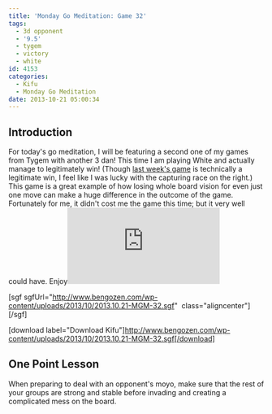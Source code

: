 ```yaml
---
title: 'Monday Go Meditation: Game 32'
tags:
  - 3d opponent
  - '9.5'
  - tygem
  - victory
  - white
id: 4153
categories:
  - Kifu
  - Monday Go Meditation
date: 2013-10-21 05:00:34
---
```


## Introduction

For today's go meditation, I will be featuring a second one of my games from Tygem with another 3 dan! This time I am playing White and actually manage to legitimately win! (Though [last week's game](http://www.bengozen.com/monday-go-meditation-game-31/ "Monday Go Meditation: Game 31") is technically a legitimate win, I feel like I was lucky with the capturing race on the right.) This game is a great example of how losing whole board vision for even just one move can make a huge difference in the outcome of the game. Fortunately for me, it didn't cost me the game this time; but it very well could have. Enjoy![
](http://www.bengozen.com/wp-content/uploads/2013/08/2013.08.05-MGM-21.sgf)

[sgf sgfUrl="http://www.bengozen.com/wp-content/uploads/2013/10/2013.10.21-MGM-32.sgf"  class="aligncenter"][/sgf]

[download label="Download Kifu"]http://www.bengozen.com/wp-content/uploads/2013/10/2013.10.21-MGM-32.sgf[/download]

## **One Point Lesson**

When preparing to deal with an opponent's moyo, make sure that the rest of your groups are strong and stable before invading and creating a complicated mess on the board.